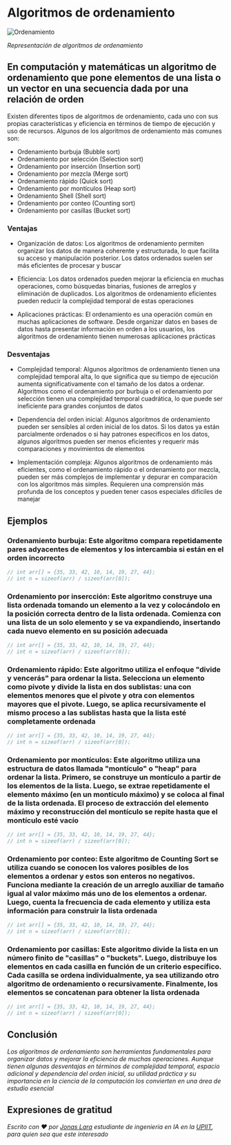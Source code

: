 # Algoritmos de ordenamiento

![Ordenamiento](/01.-Sources/Images/Ordenamiento.png)

_Representación de algoritmos de ordenamiento_

## En computación y matemáticas un algoritmo de ordenamiento que pone elementos de una lista o un vector en una secuencia dada por una relación de orden

Existen diferentes tipos de algoritmos de ordenamiento, cada uno con sus propias características y eficiencia en términos de tiempo de ejecución y uso de recursos. Algunos de los algoritmos de ordenamiento más comunes son:

- Ordenamiento burbuja (Bubble sort)
- Ordenamiento por selección (Selection sort)
- Ordenamiento por inserción (Insertion sort)
- Ordenamiento por mezcla (Merge sort)
- Ordenamiento rápido (Quick sort)
- Ordenamiento por montículos (Heap sort)
- Ordenamiento Shell (Shell sort)
- Ordenamiento por conteo (Counting sort)
- Ordenamiento por casillas (Bucket sort)

### Ventajas

- Organización de datos: Los algoritmos de ordenamiento permiten organizar los datos de manera coherente y estructurada, lo que facilita su acceso y manipulación posterior. Los datos ordenados suelen ser más eficientes de procesar y buscar

- Eficiencia: Los datos ordenados pueden mejorar la eficiencia en muchas operaciones, como búsquedas binarias, fusiones de arreglos y eliminación de duplicados. Los algoritmos de ordenamiento eficientes pueden reducir la complejidad temporal de estas operaciones

- Aplicaciones prácticas: El ordenamiento es una operación común en muchas aplicaciones de software. Desde organizar datos en bases de datos hasta presentar información en orden a los usuarios, los algoritmos de ordenamiento tienen numerosas aplicaciones prácticas

### Desventajas

- Complejidad temporal: Algunos algoritmos de ordenamiento tienen una complejidad temporal alta, lo que significa que su tiempo de ejecución aumenta significativamente con el tamaño de los datos a ordenar. Algoritmos como el ordenamiento por burbuja o el ordenamiento por selección tienen una complejidad temporal cuadrática, lo que puede ser ineficiente para grandes conjuntos de datos

- Dependencia del orden inicial: Algunos algoritmos de ordenamiento pueden ser sensibles al orden inicial de los datos. Si los datos ya están parcialmente ordenados o si hay patrones específicos en los datos, algunos algoritmos pueden ser menos eficientes y requerir más comparaciones y movimientos de elementos

- Implementación compleja: Algunos algoritmos de ordenamiento más eficientes, como el ordenamiento rápido o el ordenamiento por mezcla, pueden ser más complejos de implementar y depurar en comparación con los algoritmos más simples. Requieren una comprensión más profunda de los conceptos y pueden tener casos especiales difíciles de manejar


## Ejemplos

### Ordenamiento burbuja: Este algoritmo compara repetidamente pares adyacentes de elementos y los intercambia si están en el orden incorrecto

```c
// int arr[] = {35, 33, 42, 10, 14, 19, 27, 44};
// int n = sizeof(arr) / sizeof(arr[0]);

```

### Ordenamiento por insercción: Este algoritmo construye una lista ordenada tomando un elemento a la vez y colocándolo en la posición correcta dentro de la lista ordenada. Comienza con una lista de un solo elemento y se va expandiendo, insertando cada nuevo elemento en su posición adecuada

```c
// int arr[] = {35, 33, 42, 10, 14, 19, 27, 44};
// int n = sizeof(arr) / sizeof(arr[0]);

```

### Ordenamiento rápido: Este algoritmo utiliza el enfoque "divide y vencerás" para ordenar la lista. Selecciona un elemento como pivote y divide la lista en dos sublistas: una con elementos menores que el pivote y otra con elementos mayores que el pivote. Luego, se aplica recursivamente el mismo proceso a las sublistas hasta que la lista esté completamente ordenada

```c
// int arr[] = {35, 33, 42, 10, 14, 19, 27, 44};
// int n = sizeof(arr) / sizeof(arr[0]);

```

### Ordenamiento por montículos: Este algoritmo utiliza una estructura de datos llamada "montículo" o "heap" para ordenar la lista. Primero, se construye un montículo a partir de los elementos de la lista. Luego, se extrae repetidamente el elemento máximo (en un montículo máximo) y se coloca al final de la lista ordenada. El proceso de extracción del elemento máximo y reconstrucción del montículo se repite hasta que el montículo esté vacío

```c
// int arr[] = {35, 33, 42, 10, 14, 19, 27, 44};
// int n = sizeof(arr) / sizeof(arr[0]);

```

### Ordenamiento por conteo: Este algoritmo de Counting Sort se utiliza cuando se conocen los valores posibles de los elementos a ordenar y estos son enteros no negativos. Funciona mediante la creación de un arreglo auxiliar de tamaño igual al valor máximo más uno de los elementos a ordenar. Luego, cuenta la frecuencia de cada elemento y utiliza esta información para construir la lista ordenada

```c
// int arr[] = {35, 33, 42, 10, 14, 19, 27, 44};
// int n = sizeof(arr) / sizeof(arr[0]);

```

### Ordenamiento por casillas: Este algoritmo divide la lista en un número finito de "casillas" o "buckets". Luego, distribuye los elementos en cada casilla en función de un criterio específico. Cada casilla se ordena individualmente, ya sea utilizando otro algoritmo de ordenamiento o recursivamente. Finalmente, los elementos se concatenan para obtener la lista ordenada

```c
// int arr[] = {35, 33, 42, 10, 14, 19, 27, 44};
// int n = sizeof(arr) / sizeof(arr[0]);

```




## Conclusión

_Los algoritmos de ordenamiento son herramientas fundamentales para organizar datos y mejorar la eficiencia de muchas operaciones. Aunque tienen algunas desventajas en términos de complejidad temporal, espacio adicional y dependencia del orden inicial, su utilidad práctica y su importancia en la ciencia de la computación los convierten en una área de estudio esencial_

## Expresiones de gratitud

_Escrito con ❤️ por [Jonas Lara](https://medium.com/@jonas_lara) estudiante de ingeniería en IA en la [UPIIT](https://www.upiit.ipn.mx/), para quien sea que este interesado_